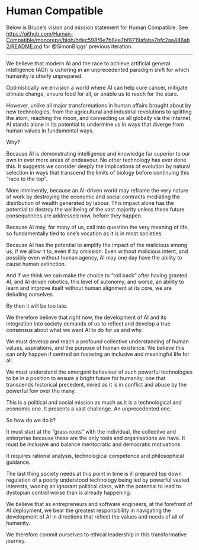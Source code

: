 # Human Compatible

Below is Bruce's vision and mission statement for Human Compatible. See https://github.com/Human-Compatible/monorepo/blob/bdec598f6e7b8ee7bf8719afaba7bfc2aa446ab2/README.md for @SimonBiggs' previous iteration.

---

We believe that modern AI and the race to achieve artificial general intelligence (AGI) is ushering in an unprecedented paradigm shift for which humanity is utterly unprepared.

Optimistically we envision a world where AI can help cure cancer, mitigate climate change, ensure food for all, or enable us to reach for the stars.

However, unlike all major transformations in human affairs brought about by new technologies, from the agricultural and industrial revolutions to splitting the atom, reaching the moon, and connecting us all globally via the Internet, AI stands alone in its potential to undermine us in ways that diverge from human values in fundamental ways.

Why?

Because AI is demonstrating intelligence and knowledge far superior to our own in ever more areas of endeavour. No other technology has ever done this. It suggests we consider deeply the implications of evolution by natural selection in ways that transcend the limits of biology before continuing this “race to the top”.

More imminently, because an AI-driven world may reframe the very nature of work by destroying the economic and social contracts mediating the distribution of wealth generated by labour. This impact alone has the potential to destroy the wellbeing of the vast majority unless these future consequences are addressed now, before they happen.

Because AI may, for many of us, call into question the very meaning of life, so fundamentally tied to one’s vocation as it is in most societies.

Because AI has the potential to amplify the impact of the malicious among us, if we allow it to, even if by omission. Even without malicious intent, and possibly even without human agency, AI may one day have the ability to cause human extinction.

And if we think we can make the choice to “roll back” after having granted AI, and AI driven robotics, this level of autonomy, and worse, an ability to learn and improve itself without human alignment at its core, we are deluding ourselves.

By then it will be too late.

We therefore believe that right now, the development of AI and its integration into society demands of us to reflect and develop a true consensus about what we want AI to do for us and why.

We must develop and reach a profound collective understanding of human values, aspirations, and the purpose of human existence. We believe this can only happen if centred on fostering an inclusive and meaningful life for all.

We must understand the emergent behaviour of such powerful technologies to be in a position to ensure a bright future for humanity, one that transcends historical precedent, mired as it is in conflict and abuse by the powerful few over the many.

This is a political and social mission as much as it is a technological and economic one. It presents a vast challenge. An unprecedented one.

So how do we do it?

It must start at the “grass roots” with the individual, the collective and enterprise because these are the only tools and organisations we have. It must be inclusive and balance meritocratic and democratic motivations.

It requires rational analysis, technological competence and philosophical guidance.

The last thing society needs at this point in time is ill prepared top down regulation of a poorly understood technology being led by powerful vested interests, wooing an ignorant political class, with the potential to lead to dystopian control worse than is already happening.

We believe that as entrepreneurs and software engineers, at the forefront of AI deployment, we bear the greatest responsibility in navigating the development of AI in directions that reflect the values and needs of all of humanity.

We therefore commit ourselves to ethical leadership in this transformative journey.
